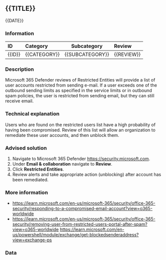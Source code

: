 ## {{TITLE}}

{{DATE}}

###  Information

| ID     | Category     | Subcategory     | Review     |
| :----- | :----------- | --------------- | :--------- |
| {{ID}} | {{CATEGORY}} | {{SUBCATEGORY}} | {{REVIEW}} |

### Description

Microsoft 365 Defender reviews of Restricted Entities will provide a list of user accounts restricted from sending e-mail. If a user exceeds one of the outbound sending limits as specified in the service limits or in outbound spam policies, the user is restricted from sending email, but they can still receive email.

### Technical explanation

Users who are found on the restricted users list have a high probability of having been compromised. Review of this list will allow an organization to remediate these user accounts, and then unblock them.

### Advised solution

1. Navigate to Microsoft 365 Defender https://security.microsoft.com.
2. Under **Email & collaboration** navigate to **Review**.
3. Click **Restricted Entities**.
4. Review alerts and take appropriate action (unblocking) after account has been remediated.

### More information

- https://learn.microsoft.com/en-us/microsoft-365/security/office-365-security/responding-to-a-compromised-email-account?view=o365-worldwide
- https://learn.microsoft.com/en-us/microsoft-365/security/office-365-security/removing-user-from-restricted-users-portal-after-spam?view=o365-worldwide
  https://learn.microsoft.com/en-us/powershell/module/exchange/get-blockedsenderaddress?view=exchange-ps

### Data